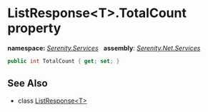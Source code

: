 # ListResponse&lt;T&gt;.TotalCount property
**namespace:** *[Serenity.Services](../../README.md#serenity.services-namespace)*   **assembly**: *[Serenity.Net.Services](../../README.md)*

```csharp
public int TotalCount { get; set; }
```

## See Also

* class [ListResponse&lt;T&gt;](../ListResponse-1.md)